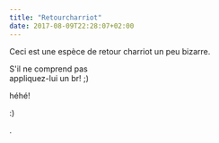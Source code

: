 ```yaml
---
title: "Retourcharriot"
date: 2017-08-09T22:28:07+02:00
---
```


Ceci est une espèce
de retour charriot un peu bizarre.

S'il ne comprend pas <br>
appliquez-lui un br! ;)

héhé!

:)

.
